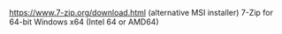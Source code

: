 https://www.7-zip.org/download.html
(alternative MSI installer) 7-Zip for 64-bit Windows x64 (Intel 64 or AMD64)